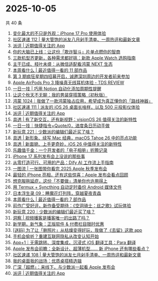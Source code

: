 # 2025-10-05

共 40 条

<!-- BEGIN SSPAI -->
<!-- 最后更新时间 2025-10-05 23:07:06 +0800 -->
1. [变化最大的不只是外观：iPhone 17 Pro 使用体验](https://sspai.com/post/102815)
1. [社区速递 112 | 量大管饱的派友八月剁手清单、一周热评和最新文章](https://sspai.com/post/102857)
1. [派评 | 近期值得关注的 App](https://sspai.com/post/102836)
1. [你的大脑已上线：让这份「欺诈智斗」片单点燃你的智商](https://sspai.com/post/102699)
1. [三款机型齐更新，各种需求都好挑：新款 Apple Watch 选购指南](https://sspai.com/post/102803)
1. [主干已成、枝叶未盛：从微信适配看鸿蒙 NEXT 生态](https://sspai.com/post/102590)
1. [本周看什么 | 最近值得一看的 11 部作品](https://sspai.com/post/102789)
1. [第 3 期疯狂星期四招募开启，诚邀深圳周边的开发者前来参加](https://sspai.com/post/102754)
1. [Apple AirPods Pro 3 降噪真无线耳机体验 - TDS REVIEW](https://sspai.com/post/102744)
1. [一日一技 | 巧用 Notion 自动化添加周期性提醒](https://sspai.com/post/102644)
1. [让这个秋天不无聊：我的男装穿搭策略（初秋版）](https://sspai.com/post/102686)
1. [鸿蒙 1024｜我做了一款鸿蒙独占应用，希望成为真正懂你的「路线神器」](https://sspai.com/post/102720)
1. [社区速递 111 | 派友的 iOS 26 桌面长啥样，以及 500 元投影仪体验](https://sspai.com/post/102712)
1. [派评 | 近期值得关注的 App](https://sspai.com/post/102693)
1. [具透 | 有了新交互，还有新视野：visionOS 26 值得关注的新特性](https://sspai.com/post/102678)
1. [一日一技｜快捷指令+Quote/0，进度条日历动手做](https://sspai.com/post/102662)
1. [新玩意 221｜少数派的编辑们最近买了啥？](https://sspai.com/post/102616)
1. [具透 | 新形象、续写 Mac 经典，macOS Tahoe 26 中的亮点功能](https://sspai.com/post/102583)
1. [具透 | 新面貌、上手更奇妙，iOS 26 中值得关注的新特性](https://sspai.com/post/102372)
1. [乐趣值千金：一个开发者的「电子相册」折腾记录](https://sspai.com/post/100286)
1. [iPhone 17 系列发布会上没说的那些事](https://sspai.com/post/102432)
1. [ 从零打造可行、可用的产品：Dify AI 工作流上手指南](https://sspai.com/post/102434)
1. [一图流 | 一张图带你看完 2025 Apple 秋季发布会](https://sspai.com/post/102410)
1. [最轻的 iPhone 亮相，还有这些惊喜：Apple 发布会看点回顾](https://sspai.com/post/102413)
1. [想克服拖延症，这份「不要做」清单你也许用得上](https://sspai.com/post/102316)
1. [用 Termux + Syncthing 自动定时备份 Android 媒体文件](https://sspai.com/post/102337)
1. [日本浮生录 09：睡魔花灯列阵，穿越夏夜青森](https://sspai.com/post/102173)
1. [本周看什么 | 最近值得一看的 7 部作品](https://sspai.com/post/102306)
1. [前作广受好评，新作备受期待：《空洞骑士：丝之歌》试玩体验](https://sspai.com/post/102303)
1. [新玩意 220｜少数派的编辑们最近买了啥？](https://sspai.com/post/102287)
1. [洞察 | 视频播客是播客唯一的出路了吗？](https://sspai.com/post/102285)
1. [新学期，新气象：正版软件 & 付费栏目限时优惠](https://sspai.com/post/102267)
1. [[送码] 为了让「删照片」从枯燥变得好玩，我做了《去留》这款 app](https://sspai.com/post/102249)
1. [手机会偷听？重建互联网隐私从改变认知开始](https://sspai.com/post/102268)
1. [App+1｜无需跳转、深度集成，沉浸式 iOS 翻译工具：Para 翻译](https://sspai.com/post/102214)
1. [Apple 发布会前瞻：全新设计、超薄机型…… 新 iPhone 还有哪些看点？](https://sspai.com/post/102244)
1. [社区速递 108 | 量大管饱的派友七月剁手清单、一周热评和最新文章](https://sspai.com/post/102247)
1. [我的桌面我的战场：优质桌搭精选辑](https://sspai.com/post/102125)
1. [广深「超燃」：来线下，与少数派一起看 Apple 发布会](https://sspai.com/post/102221)
1. [派评 | 近期值得关注的 App](https://sspai.com/post/102228)
<!-- END SSPAI -->